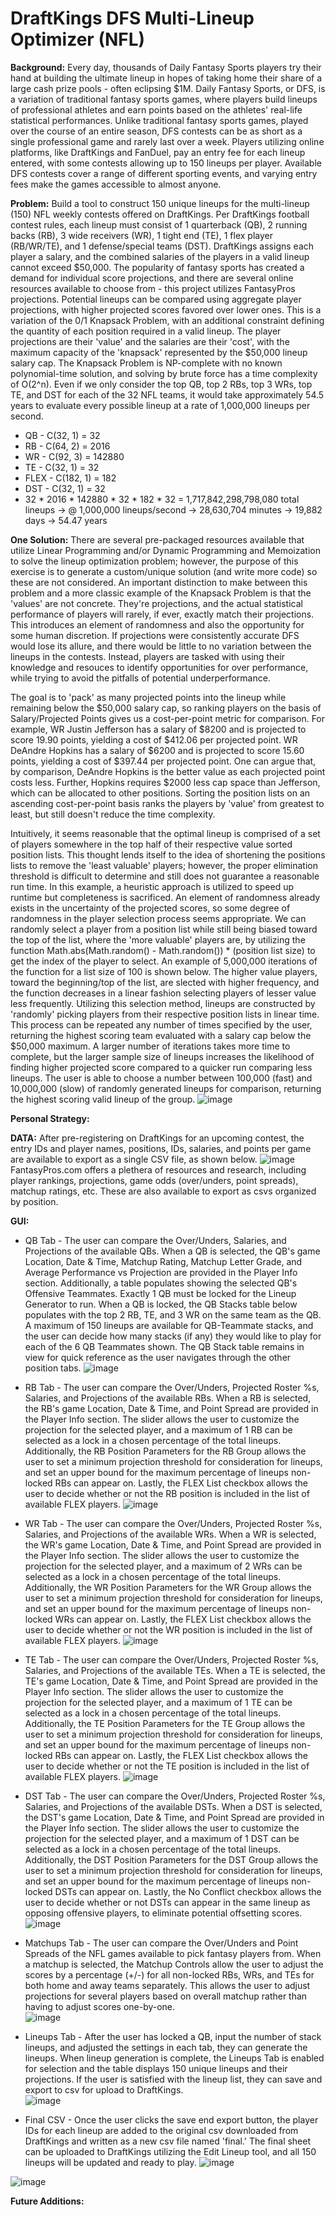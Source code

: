 # DraftKings DFS Multi-Lineup Optimizer (NFL)

**Background:** Every day, thousands of Daily Fantasy Sports players try their hand at building the ultimate lineup in hopes of taking home their share of a large cash prize pools - often eclipsing $1M. Daily Fantasy Sports, or DFS, is a variation of traditional fantasy sports games, where players build lineups of professional athletes and earn points based on the athletes' real-life statistical performances. Unlike traditional fantasy sports games, played over the course of an entire season, DFS contests can be as short as a single professional game and rarely last over a week. Players utilizing online platforms, like DraftKings and FanDuel, pay an entry fee for each lineup entered, with some contests allowing up to 150 lineups per player. Available DFS contests cover a range of different sporting events, and varying entry fees make the games accessible to almost anyone. 

**Problem:** Build a tool to construct 150 unique lineups for the multi-lineup (150) NFL weekly contests offered on DraftKings. Per DraftKings football contest rules, each lineup must consist of 1 quarterback (QB), 2 running backs (RB), 3 wide receivers (WR), 1 tight end (TE), 1 flex player (RB/WR/TE), and 1 defense/special teams (DST). DraftKings assigns each player a salary, and the combined salaries of the players in a valid lineup cannot exceed $50,000. The popularity of fantasy sports has created a demand for individual score projections, and there are several online resources available to choose from - this project utilizes FantasyPros projections. Potential lineups can be compared using aggregate player projections, with higher projected scores favored over lower ones. This is a variation of the 0/1 Knapsack Problem, with an additional constraint defining the quantity of each position required in a valid lineup. The player projections are their 'value' and the salaries are their 'cost', with the maximum capacity of the 'knapsack' represented by the $50,000 lineup salary cap. The Knapsack Problem is NP-complete with no known polynomial-time solution, and solving by brute force has a time complexity of O(2^n). Even if we only consider the top QB, top 2 RBs, top 3 WRs, top TE, and DST for each of the 32 NFL teams, it would take approximately 54.5 years to evaluate every possible lineup at a rate of 1,000,000 lineups per second.

- QB - C(32, 1) = 32
- RB - C(64, 2) = 2016
- WR - C(92, 3) = 142880
- TE - C(32, 1) = 32
- FLEX - C(182, 1) = 182
- DST - C(32, 1) = 32
- 32 * 2016 * 142880 * 32 * 182 * 32 = 1,717,842,298,798,080 total lineups -> @ 1,000,000 lineups/second -> 28,630,704 minutes -> 19,882 days -> 54.47 years

**One Solution:** There are several pre-packaged resources available that utilize Linear Programming and/or Dynamic Programming and Memoization to solve the lineup optimization problem; however, the purpose of this exercise is to generate a custom/unique solution (and write more code) so these are not considered. An important distinction to make between this problem and a more classic example of the Knapsack Problem is that the 'values' are not concrete. They're projections, and the actual statistical performance of players will rarely, if ever, exactly match their projections. This introduces an element of randomness and also the opportunity for some human discretion. If projections were consistently accurate DFS would lose its allure, and there would be little to no variation between the lineups in the contests. Instead, players are tasked with using their knowledge and resouces to identify opportunities for over performance, while trying to avoid the pitfalls of potential underperformance. 

The goal is to 'pack' as many projected points into the lineup while remaining below the $50,000 salary cap, so ranking players on the basis of Salary/Projected Points gives us a cost-per-point metric for comparison. For example, WR Justin Jefferson has a salary of $8200 and is projected to score 19.90 points, yielding a cost of $412.06 per projected point. WR DeAndre Hopkins has a salary of $6200 and is projected to score 15.60 points, yielding a cost of $397.44 per projected point. One can argue that, by comparison, DeAndre Hopkins is the better value as each projected point costs less. Further, Hopkins requires $2000 less cap space than Jefferson, which can be allocated to other positions. Sorting the position lists on an ascending cost-per-point basis ranks the players by 'value' from greatest to least, but still doesn't reduce the time complexity.

Intuitively, it seems reasonable that the optimal lineup is comprised of a set of players somewhere in the top half of their respective value sorted position lists. This thought lends itself to the idea of shortening the positions lists to remove the 'least valuable' players; however, the proper elimination threshold is difficult to determine and still does not guarantee a reasonable run time. In this example, a heuristic approach is utilized to speed up runtime but completeness is sacrificed. An element of randomness already exists in the uncertainty of the projected scores, so some degree of randomness in the player selection process seems appropriate. We can randomly select a player from a position list while still being biased toward the top of the list, where the 'more valuable' players are, by utilizing the function Math.abs(Math.random() - Math.random()) * (position list size) to get the index of the player to select. An example of 5,000,000 iterations of the function for a list size of 100 is shown below. The higher value players, toward the beginning/top of the list, are slected with higher frequency, and the function decreases in a linear fashion selecting players of lesser value less frequently. Utilizing this selection method, lineups are constructed by 'randomly' picking players from their respective position lists in linear time. This process can be repeated any number of times specified by the user, returning the highest scoring team evaluated with a salary cap below the $50,000 maximum. A larger number of iterations takes more time to complete, but the larger sample size of lineups increases the likelihood of finding higher projected score compared to a quicker run comparing less lineups. The user is able to choose a number between 100,000 (fast) and 10,000,000 (slow) of randomly generated lineups for comparison, returning the highest scoring valid lineup of the group. 
![image](https://user-images.githubusercontent.com/61070285/151268303-647e7530-807f-4cd1-857b-94bcafcd61ab.png)

**Personal Strategy:**

**DATA:**
After pre-registering on DraftKings for an upcoming contest, the entry IDs and player names, positions, IDs, salaries, and points per game are available to export as a single CSV file, as shown below. 
![image](https://user-images.githubusercontent.com/61070285/151221467-be888c61-06f0-41dc-823d-845fce058bf3.png)
FantasyPros.com offers a plethera of resources and research, including player rankings, projections, game odds (over/unders, point spreads), matchup ratings, etc. These are also available to export as csvs organized by position. 

**GUI:**
- QB Tab - The user can compare the Over/Unders, Salaries, and Projections of the available QBs. When a QB is selected, the QB's game Location, Date & Time, Matchup Rating, Matchup Letter Grade, and Average Performance vs Projection are provided in the Player Info section. Additionally, a table populates showing the selected QB's Offensive Teammates. Exactly 1 QB must be locked for the Lineup Generator to run. When a QB is locked, the QB Stacks table below populates with the top 2 RB, TE, and 3 WR on the same team as the QB. A maximum of 150 lineups are available for QB-Teammate stacks, and the user can decide how many stacks (if any) they would like to play for each of the 6 QB Teammates shown. The QB Stack table remains in view for quick reference as the user navigates through the other position tabs. 
![image](https://user-images.githubusercontent.com/61070285/151221653-2b561240-ba3a-4231-93e7-0e3405504141.png)

- RB Tab - The user can compare the Over/Unders, Projected Roster %s, Salaries, and Projections of the available RBs. When a RB is selected, the RB's game Location, Date & Time, and Point Spread are provided in the Player Info section. The slider allows the user to customize the projection for the selected player, and a maximum of 1 RB can be selected as a lock in a chosen percentage of the total lineups. Additionally, the RB Position Parameters for the RB Group allows the user to set a minimum projection threshold for consideration for lineups, and set an upper bound for the maximum percentage of lineups non-locked RBs can appear on. Lastly, the FLEX List checkbox allows the user to decide whether or not the RB position is included in the list of available FLEX players. 
![image](https://user-images.githubusercontent.com/61070285/151221852-f24eba92-8a01-4e29-ba7d-cccd275b1b74.png)

- WR Tab - The user can compare the Over/Unders, Projected Roster %s, Salaries, and Projections of the available WRs. When a WR is selected, the WR's game Location, Date & Time, and Point Spread are provided in the Player Info section. The slider allows the user to customize the projection for the selected player, and a maximum of 2 WRs can be selected as a lock in a chosen percentage of the total lineups. Additionally, the WR Position Parameters for the WR Group allows the user to set a minimum projection threshold for consideration for lineups, and set an upper bound for the maximum percentage of lineups non-locked WRs can appear on. Lastly, the FLEX List checkbox allows the user to decide whether or not the WR position is included in the list of available FLEX players. 
![image](https://user-images.githubusercontent.com/61070285/151221975-c02ac858-dbdf-4311-8f29-8ba91eb34f4a.png)

- TE Tab - The user can compare the Over/Unders, Projected Roster %s, Salaries, and Projections of the available TEs. When a TE is selected, the TE's game Location, Date & Time, and Point Spread are provided in the Player Info section. The slider allows the user to customize the projection for the selected player, and a maximum of 1 TE can be selected as a lock in a chosen percentage of the total lineups. Additionally, the TE Position Parameters for the TE Group allows the user to set a minimum projection threshold for consideration for lineups, and set an upper bound for the maximum percentage of lineups non-locked RBs can appear on. Lastly, the FLEX List checkbox allows the user to decide whether or not the TE position is included in the list of available FLEX players. 
![image](https://user-images.githubusercontent.com/61070285/151222061-843b0a2e-8610-44b4-a4e2-50d58e5c449a.png)

- DST Tab - The user can compare the Over/Unders, Projected Roster %s, Salaries, and Projections of the available DSTs. When a DST is selected, the DST's game Location, Date & Time, and Point Spread are provided in the Player Info section. The slider allows the user to customize the projection for the selected player, and a maximum of 1 DST can be selected as a lock in a chosen percentage of the total lineups. Additionally, the DST Position Parameters for the DST Group allows the user to set a minimum projection threshold for consideration for lineups, and set an upper bound for the maximum percentage of lineups non-locked DSTs can appear on. Lastly, the No Conflict checkbox allows the user to decide whether or not DSTs can appear in the same lineup as opposing offensive players, to eliminate potential offsetting scores. 
![image](https://user-images.githubusercontent.com/61070285/151222183-d35a9725-1e1d-4385-94b7-ac45c96b1dac.png)

- Matchups Tab - The user can compare the Over/Unders and Point Spreads of the NFL games available to pick fantasy players from. When a matchup is selected, the Matchup Controls allow the user to adjust the scores by a percentage (+/-) for all non-locked RBs, WRs, and TEs for both home and away teams separately. This allows the user to adjust projections for several players based on overall matchup rather than having to adjust scores one-by-one.   
![image](https://user-images.githubusercontent.com/61070285/151222339-fe5cf9b1-6192-47c6-a28a-1880de0b0f9a.png)

- Lineups Tab - After the user has locked a QB, input the number of stack lineups, and adjusted the settings in each tab, they can generate the lineups. When lineup generation is complete, the Lineups Tab is enabled for selection and the table displays 150 unique lineups and their projections. If the user is satisfied with the lineup list, they can save and export to csv for upload to DraftKings.  
![image](https://user-images.githubusercontent.com/61070285/151223064-648ba600-ada9-48ce-b3e6-d47732d032ff.png)

- Final CSV - Once the user clicks the save end export button, the player IDs for each lineup are added to the original csv downloaded from DraftKings and written as a new csv file named 'final.' The final sheet can be uploaded to DraftKings utilizing the Edit Lineup tool, and all 150 lineups will be updated and ready to play. 
![image](https://user-images.githubusercontent.com/61070285/151223148-923346be-f164-4a65-8fbc-3113d53b9966.png)

![image](https://user-images.githubusercontent.com/61070285/151393188-4cca559e-630b-4084-bbb9-2b9f4b818099.png)


**Future Additions:**



















